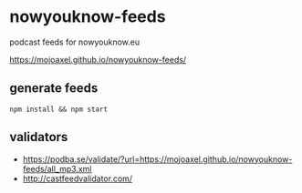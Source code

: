 # nowyouknow-feeds
podcast feeds for nowyouknow.eu

https://mojoaxel.github.io/nowyouknow-feeds/

## generate feeds

`npm install && npm start`


## validators
* https://podba.se/validate/?url=https://mojoaxel.github.io/nowyouknow-feeds/all_mp3.xml
* http://castfeedvalidator.com/
